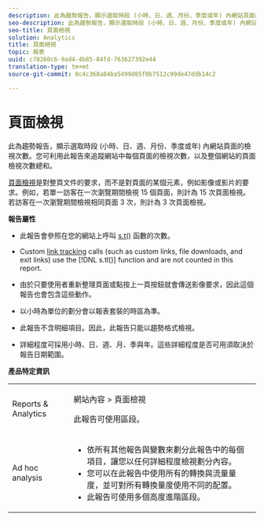 ```yaml
---
description: 此為趨勢報告，顯示選取時段 (小時、日、週、月份、季度或年) 內網站頁面的檢視次數。您可利用此報告來追蹤網站中每個頁面的檢視次數，以及整個網站的頁面檢視次數總和。
seo-description: 此為趨勢報告，顯示選取時段 (小時、日、週、月份、季度或年) 內網站頁面的檢視次數。您可利用此報告來追蹤網站中每個頁面的檢視次數，以及整個網站的頁面檢視次數總和。
seo-title: 頁面檢視
solution: Analytics
title: 頁面檢視
topic: 報表
uuid: c78260c6-9ad4-4b85-84fd-763627392e44
translation-type: tm+mt
source-git-commit: 8c4c368a84ba5499d85f0b7512c99de47ddb14c2

---
```



# 頁面檢視

此為趨勢報告，顯示選取時段 (小時、日、週、月份、季度或年) 內網站頁面的檢視次數。您可利用此報告來追蹤網站中每個頁面的檢視次數，以及整個網站的頁面檢視次數總和。

[頁面檢視](/help/components/c-variables/c-metrics/metrics-page-view.md)是對整頁文件的要求，而不是對頁面的某個元素，例如影像或影片的要求。例如，若單一訪客在一次瀏覽期間檢視 15 個頁面，則計為 15 次頁面檢視。若訪客在一次瀏覽期間檢視相同頁面 3 次，則計為 3 次頁面檢視。

**報告屬性**

* 此報告會參照在您的網站上呼叫 [s.t()](https://marketing.adobe.com/resources/help/en_US/sc/implement/c_the_s.t(.html)function) 函數的次數。
* Custom [link tracking](https://marketing.adobe.com/resources/help/en_US/sc/implement/c_linktracking.html) calls (such as custom links, file downloads, and exit links) use the [!DNL s.tl()] function and are not counted in this report.

* 由於只要使用者重新整理頁面或點按上一頁按鈕就會傳送影像要求，因此這個報告也會包含這些動作。
* 以小時為單位的劃分會以報表套裝的時區為準。
* 此報告不含明細項目。因此，此報告只能以趨勢格式檢視。
* 詳細程度可採用小時、日、週、月、季與年。這些詳細程度是否可用須取決於報告日期範圍。

**產品特定資訊**

<table id="table_61F964F47D1D43508B271999F495F7F9"> 
 <tbody> 
  <tr> 
   <td colname="col1"> <p> Reports &amp; Analytics </p> </td> 
   <td colname="col2"> <p> <span class="uicontrol"> 網站內容</span> &gt; <span class="uicontrol">頁面檢視</span> </p> <p>此報告可使用區段。 </p> </td> 
  </tr> 
  <tr> 
   <td colname="col1"> <p> Ad hoc analysis </p> </td> 
   <td colname="col2"> 
    <ul id="ul_DB66B8F9F6BF473A83EC7668F59776D0"> 
     <li id="li_D1CB486058F040859560D5BFDF3972EE"> 依所有其他報告與變數來劃分此報告中的每個項目，讓您以任何詳細程度檢視劃分內容。 </li> 
     <li id="li_BAADA9ADDD6F47B08D129FD30CD8EF2E">您可以在此報告中使用所有的轉換與流量量度，並可對所有轉換量度使用不同的配置。 </li> 
     <li id="li_3696CA6E0BD54305B3609CCC80F851BA">此報告可使用多個高度進階區段。 </li> 
    </ul> </td> 
  </tr> 
 </tbody> 
</table>

